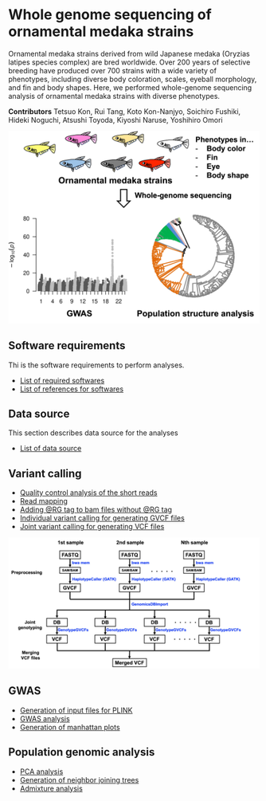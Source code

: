 # Whole genome sequencing of ornamental medaka strains

Ornamental medaka strains derived from wild Japanese medaka (Oryzias latipes species complex) are bred worldwide. Over 200 years of selective breeding have produced over 700 strains with a wide variety of phenotypes, including diverse body coloration, scales, eyeball morphology, and fin and body shapes. Here, we performed whole-genome sequencing analysis of ornamental medaka strains with diverse phenotypes.
  
__Contributors__
Tetsuo Kon, Rui Tang, Koto Kon-Nanjyo, Soichiro Fushiki, Hideki Noguchi, Atsushi Toyoda, Kiyoshi Naruse, Yoshihiro Omori


<img src="image/medaka_github.jpg" alt="Description" width="700">

## Software requirements
Thi is the software requirements to perform analyses.
- [List of required softwares](./software_requirements.md)
- [List of references for softwares](./references.md)
## Data source
This section describes data source for the analyses
- [List of data source](./Data_source.md)  
## Variant calling
- [Quality control analysis of the short reads](./QC.md)
- [Read mapping](./Read_mapping.md)
- [Adding @RG tag to bam files without @RG tag](./Add_rg_tag.md)
- [Individual variant calling for generating GVCF files](./Individual_variant_calling.md)
- [Joint variant calling for generating VCF files](./Joint_variant_calling.md)

<img src="image/Pipeline_github.jpg" alt="Description" width="1000">

## GWAS
- [Generation of input files for PLINK](./plink_input.md)
- [GWAS analysis](./perform_gwas.md)
- [Generation of manhattan plots](./manhattan_plot.md)

## Population genomic analysis
- [PCA analysis](./PCA.md)
- [Generation of neighbor joining trees](./NJ.md)
- [Admixture analysis](./Admixture.md)


